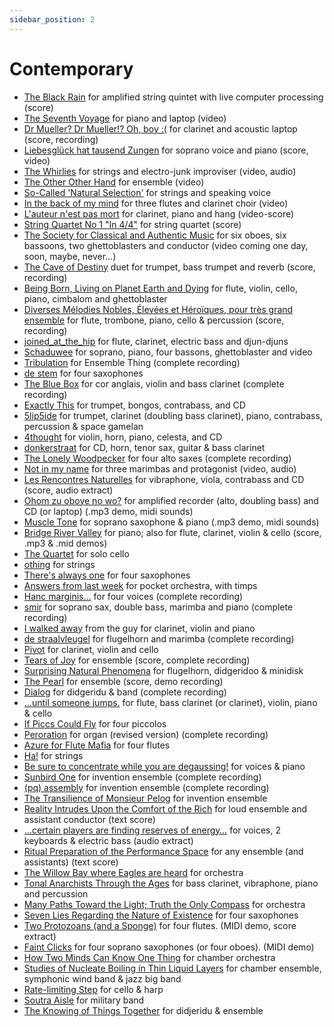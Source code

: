 ```yaml
---
sidebar_position: 2
---
```


# Contemporary

- [The Black Rain](black "The Black Rain") for amplified string quintet with live computer processing (score)
- [The Seventh Voyage](voyage "The Seventh Voyage") for piano and laptop (video)
- [Dr Mueller? Dr Mueller!? Oh, boy :(](mueller "Dr Mueller? Dr Mueller!? Oh, boy :(") for clarinet and acoustic laptop (score, recording)
- [Liebesglück hat tausend Zungen](zungen "Liebesglück hat tausend Zungen") for soprano voice and piano (score, video)
- [The Whirlies](whirlies) for strings and electro-junk improviser (video, audio)
- [The Other Other Hand](tooh) for ensemble (video)
- [So-Called 'Natural Selection'](socalled) for strings and speaking voice
- [In the back of my mind](back) for three flutes and clarinet choir (video)
- [L'auteur n'est pas mort](auteur) for clarinet, piano and hang (video-score)
- [String Quartet No 1 "In 4/4"](in44) for string quartet (score)
- [The Society for Classical and Authentic Music](scam) for six oboes, six bassoons, two ghettoblasters and conductor (video coming one day, soon, maybe, never…)
- [The Cave of Destiny](cave) duet for trumpet, bass trumpet and reverb (score, recording)
- [Being Born, Living on Planet Earth and Dying](born) for flute, violin, cello, piano, cimbalom and ghettoblaster
- [Diverses Mélodies Nobles, Élevées et Héroïques, pour très grand ensemble](diverses) for flute, trombone, piano, cello & percussion (score, recording)
- [joined\_at\_the\_hip](joined) for flute, clarinet, electric bass and djun-djuns
- [Schaduwee](schaduwee) for soprano, piano, four bassons, ghettoblaster and video
- [Tribulation](tribulation) for Ensemble Thing (complete recording)
- [de stem](stem) for four saxophones
- [The Blue Box](blue) for cor anglais, violin and bass clarinet (complete recording)
- [Exactly This](exactly) for trumpet, bongos, contrabass, and CD
- [5lip5ide](http://tedthetrumpet.wordpress.com/works/5lip5ide/) for trumpet, clarinet (doubling bass clarinet), piano, contrabass, percussion & space gamelan
- [4thought](http://tedthetrumpet.wordpress.com/works/4thought/) for violin, horn, piano, celesta, and CD
- [donkerstraat](http://tedthetrumpet.wordpress.com/works/donker/) for CD, horn, tenor sax, guitar & bass clarinet
- [The Lonely Woodpecker](http://tedthetrumpet.wordpress.com/works/lonely/) for four alto saxes (complete recording)
- [Not in my name](http://tedthetrumpet.wordpress.com/works/nimn/) for three marimbas and protagonist (video, audio)
- [Les Rencontres Naturelles](http://tedthetrumpet.wordpress.com/works/rencont/) for vibraphone, viola, contrabass and CD (score, audio extract)
- [Ohom zu oboye no wo?](http://tedthetrumpet.wordpress.com/works/ohom/) for amplified recorder (alto, doubling bass) and CD (or laptop) (.mp3 demo, midi sounds)
- [Muscle Tone](http://tedthetrumpet.wordpress.com/works/muscle/) for soprano saxophone & piano (.mp3 demo, midi sounds)
- [Bridge River Valley](http://tedthetrumpet.wordpress.com/works/brv/) for piano; also for flute, clarinet, violin & cello (score, .mp3 & .mid demos)
- [The Quartet](http://tedthetrumpet.wordpress.com/works/quartet/) for solo cello
- [othing](http://tedthetrumpet.wordpress.com/works/othing/) for strings
- [There's always one](http://tedthetrumpet.wordpress.com/works/always/) for four saxophones
- [Answers from last week](http://tedthetrumpet.wordpress.com/works/answers/) for pocket orchestra, with timps
- [Hanc marginis…](http://tedthetrumpet.wordpress.com/works/hanc/) for four voices (complete recording)
- [smir](http://tedthetrumpet.wordpress.com/works/smir/) for soprano sax, double bass, marimba and piano (complete recording)
- [I walked away](http://tedthetrumpet.wordpress.com/works/walked/ "I walked away from the guy") from the guy for clarinet, violin and piano
- [de straalvleugel](http://tedthetrumpet.wordpress.com/works/straal/ "de straalvleugel") for flugelhorn and marimba (complete recording)
- [Pivot](http://tedthetrumpet.wordpress.com/works/pivot/ "Pivot") for clarinet, violin and cello
- [Tears of Joy](http://tedthetrumpet.wordpress.com/works/tears "Tears of Joy") for ensemble (score, complete recording)
- [Surprising Natural Phenomena](http://tedthetrumpet.wordpress.com/natural/ "Surprising Natural Phenomena") for flugelhorn, didgeridoo & minidisk
- [The Pearl](http://tedthetrumpet.wordpress.com/works/pearl/ "The Pearl") for ensemble (score, demo recording)
- [Dialog](http://tedthetrumpet.wordpress.com/works/dialog/ "Dialog") for didgeridu & band (complete recording)
- [...until someone jumps.](http://tedthetrumpet.wordpress.com/works/jumps/ "…until someone jumps.") for flute, bass clarinet (or clarinet), violin, piano & cello
- [If Piccs Could Fly](http://tedthetrumpet.wordpress.com/works/piccs/ "If Piccs Could Fly") for four piccolos
- [Peroration](http://tedthetrumpet.wordpress.com/works/perora/ "Peroration") for organ (revised version) (complete recording)
- [Azure for Flute Mafia](http://tedthetrumpet.wordpress.com/works/azure/ "Azure for Flute Mafia") for four flutes
- [Ha!](http://tedthetrumpet.wordpress.com/works/ha/ "Ha!") for strings
- [Be sure to concentrate while you are degaussing!](http://tedthetrumpet.wordpress.com/works/degau/ "Be sure to concentrate while you are degaussing!") for voices & piano
- [Sunbird One](http://tedthetrumpet.wordpress.com/sunbird/ "Sunbird One") for invention ensemble (complete recording)
- [(pq) assembly](http://tedthetrumpet.wordpress.com/works/pq/ "(pq) assembly") for invention ensemble (complete recording)
- [The Transilience of Monsieur Pelog](http://tedthetrumpet.wordpress.com/works/transilience/ "The Transilience of Monsieur Pelog") for invention ensemble
- [Reality Intrudes Upon the Comfort of the Rich](http://tedthetrumpet.wordpress.com/works/reality/ "Reality Intrudes Upon the Comfort of the Rich") for loud ensemble and assistant conductor (text score)
- […certain players are finding reserves of energy…](http://tedthetrumpet.wordpress.com/works/certain/ "…certain players are finding reserves of energy…") for voices, 2 keyboards & electric bass (audio extract)
- [Ritual Preparation of the Performance Space](http://tedthetrumpet.wordpress.com/works/ritual/ "Ritual Preparation of the Performance Space") for any ensemble (and assistants) (text score)
- [The Willow Bay where Eagles are heard](http://tedthetrumpet.wordpress.com/works/willow/ "The Willow Bay where Eagles are heard") for orchestra
- [Tonal Anarchists Through the Ages](http://tedthetrumpet.wordpress.com/works/anarchists/ "Tonal Anarchists Through the Ages") for bass clarinet, vibraphone, piano and percussion
- [Many Paths Toward the Light; Truth the Only Compass](http://tedthetrumpet.wordpress.com/works/paths/ "Many Paths Toward the Light; Truth the Only Compass") for orchestra
- [Seven Lies Regarding the Nature of Existence](http://tedthetrumpet.wordpress.com/works/lies/ "Seven Lies Regarding the Nature of Existence") for four saxophones
- [Two Protozoans (and a Sponge)](http://tedthetrumpet.wordpress.com/works/sponge/ "Two Protozoans (and a Sponge)") for four flutes. (MIDI demo, score extract)
- [Faint Clicks](http://tedthetrumpet.wordpress.com/works/faint/ "Faint Clicks") for four soprano saxophones (or four oboes). (MIDI demo)
- [How Two Minds Can Know One Thing](http://tedthetrumpet.wordpress.com/works/twominds/ "How Two Minds Can Know One Thing") for chamber orchestra
- [Studies of Nucleate Boiling in Thin Liquid Layers](http://tedthetrumpet.wordpress.com/works/nucleate/ "Studies of Nucleate Boiling in Thin Liquid Layers") for chamber ensemble, symphonic wind band & jazz big band
- [Rate-limiting Step](http://tedthetrumpet.wordpress.com/works/rate/ "Rate-limiting Step") for cello & harp
- [Soutra Aisle](http://tedthetrumpet.wordpress.com/works/soutra/ "Soutra Aisle") for military band
- [The Knowing of Things Together](http://tedthetrumpet.wordpress.com/works/knowing/ "The Knowing of Things Together") for didjeridu & ensemble

